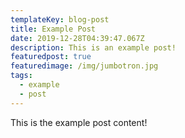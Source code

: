 ```yaml
---
templateKey: blog-post
title: Example Post
date: 2019-12-28T04:39:47.067Z
description: This is an example post!
featuredpost: true
featuredimage: /img/jumbotron.jpg
tags:
  - example
  - post
---
```

This is the example post content!
